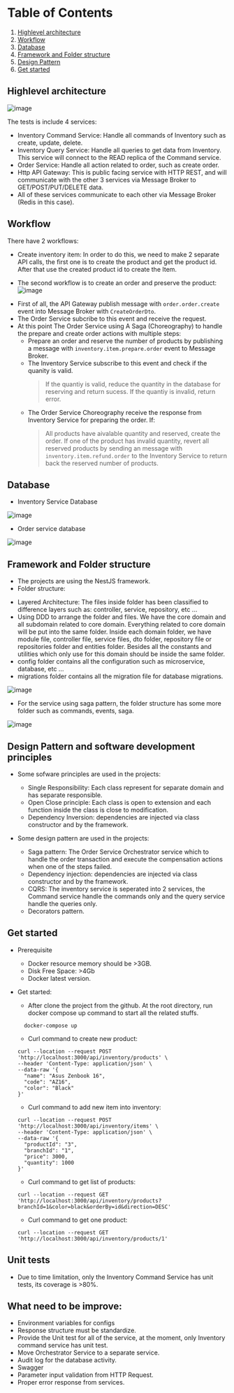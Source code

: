 # Table of Contents
1. [Highlevel architecture](#highlevel-architecture)
2. [Workflow](#workflow)
3. [Database](#database)
4. [Framework and Folder structure](#framework-and-folder-structure)
5. [Design Pattern](#design-pattern)
6. [Get started](#get-started)

## Highlevel architecture

![image](high-level-architecture.png)

The tests is include 4 services:

* Inventory Command Service: Handle all commands of Inventory such as create, update, delete.
* Inventory Query Service: Handle all queries to get data from Inventory. This service will connect to the READ replica of the Command service.
* Order Service: Handle all action related to order, such as create order.
* Http API Gateway: This is public facing service with HTTP REST, and will communicate with the other 
3 services via Message Broker to GET/POST/PUT/DELETE data.
* All of these services communicate to each other via Message Broker (Redis in this case).

## Workflow

There have 2 workflows:
* Create inventory item: In order to do this, we need to make 2 separate API calls, the first one is to create 
the product and get the product id. After that use the created product id to create the Item.

* The second workflow is to create an order and preserve the product:
![image](workflow.png)

- First of all, the API Gateway publish message with `order.order.create` event into Message Broker with `CreateOrderDto`.
- The Order Service subcribe to this event and receive the request.
- At this point The Order Service using A Saga (Choreography) to handle the prepare and create order actions with multiple steps:
  + Prepare an order and reserve the number of products by publishing a message with `inventory.item.prepare.order` event to Message Broker.
  + The Inventory Service subscribe to this event and check if the quanity is valid. 
    > If the quantiy is valid, reduce the quantity in the database for reserving and return sucess. 
    > If the quantiy is invalid, return error.
  + The Order Service Choreography receive the response from Inventory Service for preparing the order. If:
    > All products have aivalable quantity and reserved, create the order.
    > If one of the product has invalid quantity, revert all reserved products by sending an message with `inventory.item.refund.order` to the Inventory Service to return back the reserved number of products.


## Database

* Inventory Service Database

![image](inventory-db.png)

* Order service database

![image](order-db.png)

## Framework and Folder structure

* The projects are using the NestJS framework.
* Folder structure: 
- Layered Architecture: The files inside folder has been classified to difference layers such as: controller, service, repository, etc ...
- Using DDD to arrange the folder and files. We have the core domain and all subdomain related to core domain. Everything related to core domain will be put into the same folder. Inside each domain folder, we have module file, controller file, service files, dto folder, repository file or repositories folder and entities folder. Besides all the constants and utilities which only use for this domain should be inside the same folder.
- config folder contains all the configuration such as microservice, database, etc ...
- migrations folder contains all the migration file for database migrations.

![image](folder-structure.png)

- For the service using saga pattern, the folder structure has some more folder such as commands, events, saga.

![image](folder-structure1.png)


## Design Pattern and software development principles

* Some sofware principles are used in the projects:
  - Single Responsibility: Each class represent for separate domain and has separate responsible.
  - Open Close principle: Each class is open to extension and each function inside the class is close to modification.
  - Dependency Inversion: dependencies are injected via class constructor and by the framework.

* Some design pattern are used in the projects:
  - Saga pattern: The Order Service Orchestrator service which to handle the order transaction and execute the compensation actions when one of the steps failed.
  - Dependency injection: dependencies are injected via class constructor and by the framework.
  - CQRS: The inventory service is seperated into 2 services, the Command service handle the commands only and the query service handle the queries only.
  - Decorators pattern.
## Get started

* Prerequisite
  - Docker resource memory should be >3GB.
  - Disk Free Space: >4Gb
  - Docker latest version.

* Get started:
  - After clone the project from the github. At the root directory, run docker compose up command to start all the related stuffs.
  ```
    docker-compose up
  ```

  - Curl command to create new product:
  ```
  curl --location --request POST 'http://localhost:3000/api/inventory/products' \
  --header 'Content-Type: application/json' \
  --data-raw '{
    "name": "Asus Zenbook 16",
    "code": "AZ16",
    "color": "Black"
  }'
  ```
  - Curl command to add new item into inventory:
  ```
  curl --location --request POST 'http://localhost:3000/api/inventory/items' \
  --header 'Content-Type: application/json' \
  --data-raw '{
    "productId": "3",
    "branchId": "1",
    "price": 3000,
    "quantity": 1000
  }'
  ```
  - Curl command to get list of products:
  ```
  curl --location --request GET 'http://localhost:3000/api/inventory/products?branchId=1&color=black&orderBy=id&direction=DESC'
  ```
  - Curl command to get one product:
  ```
  curl --location --request GET 'http://localhost:3000/api/inventory/products/1'
  ```

## Unit tests

- Due to time limitation, only the Inventory Command Service has unit tests, its coverage is >80%.
## What need to be improve:
* Environment variables for configs
* Response structure must be standardize.
* Provide the Unit test for all of the service, at the moment, only Inventory command service has unit test.
* Move Orchestrator Service to a separate service.
* Audit log for the database activity.
* Swagger
* Parameter input validation from HTTP Request.
* Proper error response from services.
